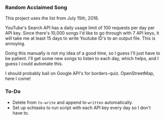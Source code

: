 ### Random Acclaimed Song

This project uses the list from July 15th, 2018.

YouTube's Search API has a daily usage limit of 100 requests per day per API key. Since there's 10,000 songs I'd like to go through with 7 API keys, it will take me at least 15 days to write Youtube ID's to an output file. This is annoying.

Doing this manually is not my idea of a good time, so I guess I'll just have to be patient. I'll get some new songs to listen to each day, which helps, and I guess I could automate this.

I should probably bail on Google API's for borders-quiz. OpenStreetMap, here I come!

### To-Do

* Delete from `to-write` and append to `written` automatically.
* Set up schtasks to run script with each API key every day so I don't have to.
